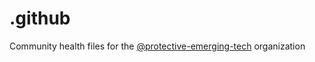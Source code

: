 # .github

Community health files for the [@protective-emerging-tech](https://github.com/protective-emerging-tech) organization
